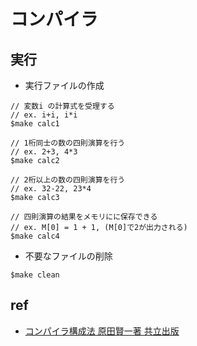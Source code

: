# コンパイラ

## 実行
- 実行ファイルの作成
```
// 変数i の計算式を受理する
// ex. i+i, i*i
$make calc1

// 1桁同士の数の四則演算を行う
// ex. 2+3, 4*3
$make calc2

// 2桁以上の数の四則演算を行う
// ex. 32-22, 23*4
$make calc3 

// 四則演算の結果をメモリにに保存できる
// ex. M[0] = 1 + 1, (M[0]で2が出力される)
$make calc4 
```

- 不要なファイルの削除
```
$make clean
```

## ref
- [コンパイラ構成法 原田賢一著 共立出版](https://www.amazon.co.jp/%E3%82%B3%E3%83%B3%E3%83%91%E3%82%A4%E3%83%A9%E6%A7%8B%E6%88%90%E6%B3%95-%E5%8E%9F%E7%94%B0-%E8%B3%A2%E4%B8%80/dp/4320029224/ref=asc_df_4320029224/?tag=jpgo-22&linkCode=df0&hvadid=295719984664&hvpos=&hvnetw=g&hvrand=4146022006975487855&hvpone=&hvptwo=&hvqmt=&hvdev=c&hvdvcmdl=&hvlocint=&hvlocphy=1009701&hvtargid=pla-539930253820&psc=1&th=1&psc=1)